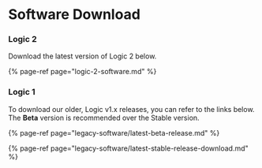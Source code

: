 # Software Download

### Logic 2

Download the latest version of Logic 2 below.

{% page-ref page="logic-2-software.md" %}



### Logic 1

To download our older, Logic v1.x releases, you can refer to the links below. The **Beta** version is recommended over the Stable version.

{% page-ref page="legacy-software/latest-beta-release.md" %}

{% page-ref page="legacy-software/latest-stable-release-download.md" %}





